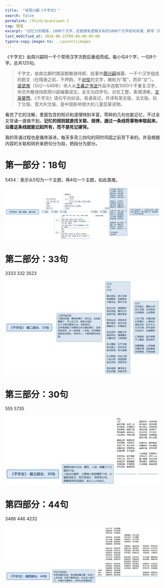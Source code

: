 ```yaml
---
title:  "背周兴嗣《千字文》"
search: false
permalink: /think/qianziwen-1
tag: 随笔
excerpt: "记忆力的锻炼，1000个汉字，还是很有逻辑关系的1000个汉字如何背诵、默写（完结）"
last_modified_at: 2018-06-23T08:06:00-04:00
typora-copy-images-to: ..\assets\images
---
```


《千字文》由周兴嗣将一千个常用汉字次韵后重组而成。每小句4个字，一句8个字。总共125句。

> 千字文，由南北朝时期梁朝散骑侍郎、给事中[周兴嗣](https://baike.baidu.com/item/%E5%91%A8%E5%85%B4%E5%97%A3/4042636)编纂、一千个汉字组成的韵文（在隋唐之前，不押韵、不[对仗](https://baike.baidu.com/item/%E5%AF%B9%E4%BB%97/636601)的文字，被称为“笔”，而非“文”）。[梁武帝](https://baike.baidu.com/item/%E6%A2%81%E6%AD%A6%E5%B8%9D/872030)（502—549年）命人从[王羲之书法](https://baike.baidu.com/item/%E7%8E%8B%E7%BE%B2%E4%B9%8B%E4%B9%A6%E6%B3%95/3281341)作品中选取1000个不重复汉字，命员外散骑侍郎周兴嗣编纂成文。全文为四字句，对仗工整，条理清晰，[文采斐然](https://baike.baidu.com/item/%E6%96%87%E9%87%87%E6%96%90%E7%84%B6/855617)。《千字文》语句平白如话，易诵易记，并译有英文版、法文版、拉丁文版、意大利文版，是中国影响很大的儿童启蒙读物。



看完了它的注解，里面包含的知识和道理特别丰富，零碎的几句也能记忆，不过全文背诵一直做不到。**记忆的规则就是找关联、规律，通过一条线将事物串联起来，沿着这条线就能记起所有，而不是死记硬背。**



我的背诵过程也是循序渐进，每天多背三四句的同时巩固之前背下来的。并且根据内容的关联和转折来把句分为段，把段分为部分。

# 第一部分：18句

5454：表示头5句为一个主题，再4句一个主题，如此类推。

![《千字文》-第一部分](../assets/images/《千字文》-第一部分，前18句.jpg)

# 第二部分：33句

3333 332 3523

![《千字文》-第二部分，33句](../assets/images/《千字文》-第二部分，33句.jpg)



# 第三部分：30句

555 5735

![千字文-第三部分](../assets/images/《千字文》-第三部分，30句.jpg)

# 第四部分：44句

3466 446 4232

![4](../assets/images/《千字文》-第四部分，44句.jpg)